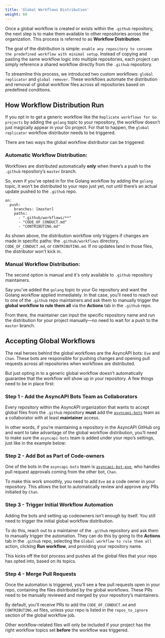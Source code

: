 ```yaml
---
title: 'Global Workflows Distribution'
weight: 60
---
```


Once a global workflow is created or exists within the `.github` repository, the next step is to make them available to other repositories across the organization. This process is referred to as **Workflow Distribution**.

The goal of the distribution is simple: `enable any repository to consume the predefined workflow with minimal setup`. Instead of copying and pasting the same workflow logic into multiple repositories, each project can simply reference a shared workflow directly from the `.github` repository.

To streamline this process, we introduced two custom workflows: `global replicator` and `global remover`. These workflows automate the distribution and removal of global workflow files across all repositories based on predefined conditions.

## How Workflow Distribution Run

If you opt in to get a generic workflow like the `Replicate workflows for Go projects` by adding the `golang` topic to your repository, the workflow doesn’t just magically appear in your Go project. For that to happen, the `global replicator` workflow distributor needs to be triggered.

There are two ways the global workflow distributor can be triggered:

### Automatic Workflow Distribution:

Workflows are distributed automatically **only** when there’s a push to the `.github` repository’s `master` branch.

So, even if you’ve opted in for the Golang workflow by adding the `golang` topic, it won’t be distributed to your repo just yet, not until there’s an actual update pushed to the `.github` repo.

```
on:
  push:
    branches: [master]
    paths:
      - ".github/workflows/**"
      - "CODE_OF_CONDUCT.md"
      - "CONTRIBUTING.md"
```

As shown above, the distribution workflow only triggers if changes are made in specific paths: the `.github/workflows` directory, `CODE_OF_CONDUCT.md`, or `CONTRIBUTING.md`. If no updates land in those files, the distributor won't kick in.

### Manual Workflow Distribution:

The second option is manual and it's only available to `.github` repository maintainers.

Say you've added the `golang` topic to your Go repository and want the Golang workflow applied immediately. In that case, you’ll need to reach out to one of the `.github` repo maintainers and ask them to manually trigger the **global workflow to rule them all** via the **Actions** tab in the `.github` repo.

From there, the maintainer can input the specific repository name and run the distribution for your project manually—no need to wait for a push to the `master` branch.

## Accepting Global Workflows

The real heroes behind the global workflows are the AsyncAPI bots: `Eve` and `Chan`. These bots are responsible for pushing changes and opening pull requests across all repositories when workflows are distributed.

But just opting in to a generic global workflow doesn’t automatically guarantee that the workflow will show up in your repository. A few things need to be in place first:

### Step 1 - Add the AsyncAPI Bots Team as Collaborators

Every repository within the AsyncAPI organization that wants to accept global files from the `.github` repository **must** add the [`asyncapi-bots`](https://github.com/asyncapi-bot) team as a collaborator with at least **maintainer** access.

In other words, if you’re maintaining a repository in the AsyncAPI GitHub org and want to take advantage of the global workflow distribution, you’ll need to make sure the `asyncapi-bots` team is added under your repo’s settings, just like in the example below:

### Step 2 - Add Bot as Part of Code-owners

One of the bots in the `asyncapi-bots` team is [`asyncapi-bot-eve`](https://github.com/asyncapi-bot-eve), who handles pull request approvals coming from the other bot, `Chan`.

To make this work smoothly, you need to add `Eve` as a code owner in your repository. This allows the bot to automatically review and approve any PRs initiated by `Chan`.

### Step 3 - Trigger Initial Workflow Automation

Adding the bots and setting up codeowners isn’t enough by itself. You still need to trigger the initial global workflow distribution.

To do this, reach out to a maintainer of the `.github` repository and ask them to manually trigger the automation. They can do this by going to the **Actions** tab in the `.github` repo, selecting the `Global workflow to rule them all` action, clicking **Run workflow**, and providing your repository name.

This kicks off the bot process and pushes all the global files that your repo has opted into, based on its topics.

### Step 4 - Merge Pull Requests

Once the automation is triggered, you’ll see a few pull requests open in your repo, containing the files distributed by the global workflows. These PRs need to be manually reviewed and merged by your repository’s maintainers.

By default, you'll receive PRs to add the `CODE_OF_CONDUCT.md` and `CONTRIBUTING.md` files, unless your repo is listed in the `repos_to_ignore` section of the global workflow job.

Other workflow-related files will only be included if your project has the right workflow topics set **before** the workflow was triggered.

